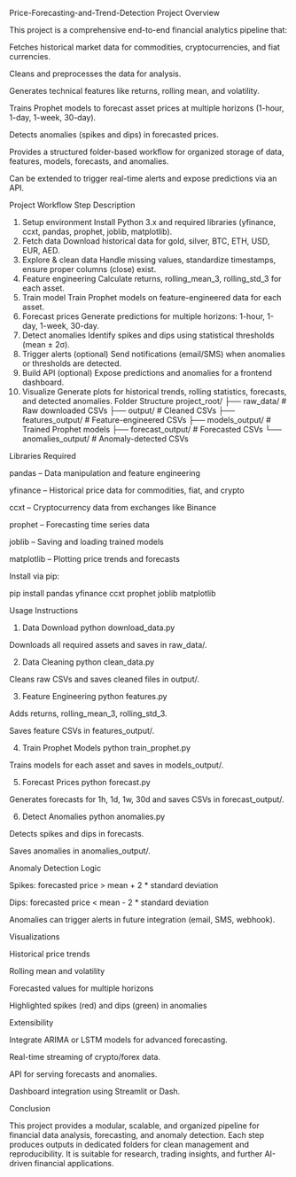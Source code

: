 Price-Forecasting-and-Trend-Detection
Project Overview

This project is a comprehensive end-to-end financial analytics pipeline that:

Fetches historical market data for commodities, cryptocurrencies, and fiat currencies.

Cleans and preprocesses the data for analysis.

Generates technical features like returns, rolling mean, and volatility.

Trains Prophet models to forecast asset prices at multiple horizons (1-hour, 1-day, 1-week, 30-day).

Detects anomalies (spikes and dips) in forecasted prices.

Provides a structured folder-based workflow for organized storage of data, features, models, forecasts, and anomalies.

Can be extended to trigger real-time alerts and expose predictions via an API.

Project Workflow
Step	Description
1. Setup environment	Install Python 3.x and required libraries (yfinance, ccxt, pandas, prophet, joblib, matplotlib).
2. Fetch data	Download historical data for gold, silver, BTC, ETH, USD, EUR, AED.
3. Explore & clean data	Handle missing values, standardize timestamps, ensure proper columns (close) exist.
4. Feature engineering	Calculate returns, rolling_mean_3, rolling_std_3 for each asset.
5. Train model	Train Prophet models on feature-engineered data for each asset.
6. Forecast prices	Generate predictions for multiple horizons: 1-hour, 1-day, 1-week, 30-day.
7. Detect anomalies	Identify spikes and dips using statistical thresholds (mean ± 2σ).
8. Trigger alerts (optional)	Send notifications (email/SMS) when anomalies or thresholds are detected.
9. Build API (optional)	Expose predictions and anomalies for a frontend dashboard.
10. Visualize	Generate plots for historical trends, rolling statistics, forecasts, and detected anomalies.
Folder Structure
project_root/
├── raw_data/              # Raw downloaded CSVs
├── output/                # Cleaned CSVs
├── features_output/       # Feature-engineered CSVs
├── models_output/         # Trained Prophet models
├── forecast_output/       # Forecasted CSVs
└── anomalies_output/      # Anomaly-detected CSVs

Libraries Required

pandas – Data manipulation and feature engineering

yfinance – Historical price data for commodities, fiat, and crypto

ccxt – Cryptocurrency data from exchanges like Binance

prophet – Forecasting time series data

joblib – Saving and loading trained models

matplotlib – Plotting price trends and forecasts

Install via pip:

pip install pandas yfinance ccxt prophet joblib matplotlib

Usage Instructions
1. Data Download
python download_data.py


Downloads all required assets and saves in raw_data/.

2. Data Cleaning
python clean_data.py


Cleans raw CSVs and saves cleaned files in output/.

3. Feature Engineering
python features.py


Adds returns, rolling_mean_3, rolling_std_3.

Saves feature CSVs in features_output/.

4. Train Prophet Models
python train_prophet.py


Trains models for each asset and saves in models_output/.

5. Forecast Prices
python forecast.py


Generates forecasts for 1h, 1d, 1w, 30d and saves CSVs in forecast_output/.

6. Detect Anomalies
python anomalies.py


Detects spikes and dips in forecasts.

Saves anomalies in anomalies_output/.

Anomaly Detection Logic

Spikes: forecasted price > mean + 2 * standard deviation

Dips: forecasted price < mean - 2 * standard deviation

Anomalies can trigger alerts in future integration (email, SMS, webhook).

Visualizations

Historical price trends

Rolling mean and volatility

Forecasted values for multiple horizons

Highlighted spikes (red) and dips (green) in anomalies

Extensibility

Integrate ARIMA or LSTM models for advanced forecasting.

Real-time streaming of crypto/forex data.

API for serving forecasts and anomalies.

Dashboard integration using Streamlit or Dash.

Conclusion

This project provides a modular, scalable, and organized pipeline for financial data analysis, forecasting, and anomaly detection. Each step produces outputs in dedicated folders for clean management and reproducibility. It is suitable for research, trading insights, and further AI-driven financial applications.
